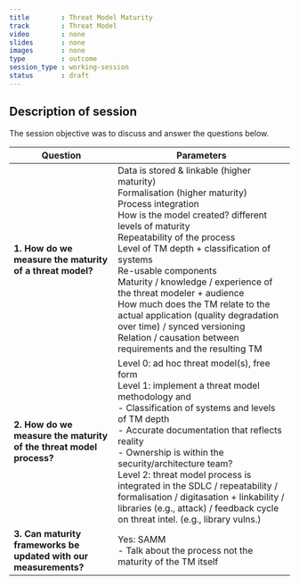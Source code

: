 ```yaml
---
title        : Threat Model Maturity
track        : Threat Model
video        : none
slides       : none
images       : none
type         : outcome
session_type : working-session         
status       : draft  
---
```


## Description of session

The session objective was to discuss and answer the questions below.



| Question  | Parameters |
| ------------- | ------------- |
| **1. How do we measure the maturity of a threat model?** | Data is stored & linkable (higher maturity) <br /> Formalisation (higher maturity) <br /> Process integration <br /> How is the model created? different levels of maturity <br /> Repeatability of the process <br /> Level of TM depth + classification of systems <br /> Re-usable components <br /> Maturity / knowledge / experience of the threat modeler + audience <br /> How much does the TM relate to the actual application (quality degradation over time) / synced versioning <br />  Relation / causation between requirements and the resulting TM | 
| **2. How do we measure the maturity of the threat model process?** | Level 0: ad hoc threat model(s), free form <br />  Level 1: implement a threat model methodology and <br />   - Classification of systems and levels of TM depth <br />   - Accurate documentation that reflects reality <br /> - Ownership is within the security/architecture team? <br /> Level 2: threat model process is integrated in the SDLC / repeatability / formalisation / digitasation + linkability / libraries (e.g., attack) / feedback cycle on threat intel. (e.g., library vulns.) | 
| **3. Can maturity frameworks be updated with our measurements?**| Yes: SAMM <br />   - Talk about the process not the maturity of the TM itself |

                                                         


  
 




